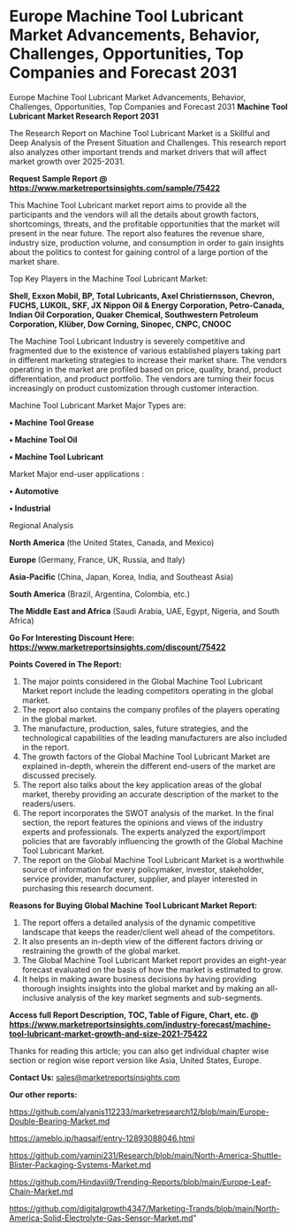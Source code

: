 # Europe Machine Tool Lubricant Market Advancements, Behavior, Challenges, Opportunities, Top Companies and Forecast 2031
Europe Machine Tool Lubricant Market Advancements, Behavior, Challenges, Opportunities, Top Companies and Forecast 2031
<strong>Machine Tool Lubricant Market Research Report 2031</strong>

The Research Report on Machine Tool Lubricant Market is a Skillful and Deep Analysis of the Present Situation and Challenges. This research report also analyzes other important trends and market drivers that will affect market growth over 2025-2031.

<strong>Request Sample Report @ <a href=https://www.marketreportsinsights.com/sample/75422>https://www.marketreportsinsights.com/sample/75422</a></strong>

This Machine Tool Lubricant market report aims to provide all the participants and the vendors will all the details about growth factors, shortcomings, threats, and the profitable opportunities that the market will present in the near future. The report also features the revenue share, industry size, production volume, and consumption in order to gain insights about the politics to contest for gaining control of a large portion of the market share.

Top Key Players in the Machine Tool Lubricant Market:

<strong>Shell, Exxon Mobil, BP, Total Lubricants, Axel Christiernsson, Chevron, FUCHS, LUKOIL, SKF, JX Nippon Oil & Energy Corporation, Petro-Canada, Indian Oil Corporation, Quaker Chemical, Southwestern Petroleum Corporation, Klüber, Dow Corning, Sinopec, CNPC, CNOOC</strong>

The Machine Tool Lubricant Industry is severely competitive and fragmented due to the existence of various established players taking part in different marketing strategies to increase their market share. The vendors operating in the market are profiled based on price, quality, brand, product differentiation, and product portfolio. The vendors are turning their focus increasingly on product customization through customer interaction.

Machine Tool Lubricant Market Major Types are:

<strong>• Machine Tool Grease

• Machine Tool Oil

• Machine Tool Lubricant</strong>

Market Major end-user applications :

<strong>• Automotive

• Industrial</strong>

Regional Analysis

</u><strong><b>North America</b></strong> (the United States, Canada, and Mexico)

<strong><b>Europe </b></strong>(Germany, France, UK, Russia, and Italy)

<strong><b>Asia-Pacific</b></strong> (China, Japan, Korea, India, and Southeast Asia)

<strong><b>South America</b></strong> (Brazil, Argentina, Colombia, etc.)

<strong><b>The Middle East and Africa</b></strong> (Saudi Arabia, UAE, Egypt, Nigeria, and South Africa)

<strong>Go For Interesting Discount Here: <a href=https://www.marketreportsinsights.com/discount/75422>https://www.marketreportsinsights.com/discount/75422</a></strong>

<strong>Points Covered in The Report:</strong>
<ol>
  <li>The major points considered in the Global Machine Tool Lubricant Market report include the leading competitors operating in the global market.</li>
  <li>The report also contains the company profiles of the players operating in the global market.</li>
  <li>The manufacture, production, sales, future strategies, and the technological capabilities of the leading manufacturers are also included in the report.</li>
  <li>The growth factors of the Global Machine Tool Lubricant Market are explained in-depth, wherein the different end-users of the market are discussed precisely.</li>
  <li>The report also talks about the key application areas of the global market, thereby providing an accurate description of the market to the readers/users.</li>
  <li>The report incorporates the SWOT analysis of the market. In the final section, the report features the opinions and views of the industry experts and professionals. The experts analyzed the export/import policies that are favorably influencing the growth of the Global Machine Tool Lubricant Market.</li>
  <li>The report on the Global Machine Tool Lubricant Market is a worthwhile source of information for every policymaker, investor, stakeholder, service provider, manufacturer, supplier, and player interested in purchasing this research document.</li>
</ol>
<strong>Reasons for Buying Global Machine Tool Lubricant Market Report:</strong>

<ol>
  <li>The report offers a detailed analysis of the dynamic competitive landscape that keeps the reader/client well ahead of the competitors.</li>
  <li>It also presents an in-depth view of the different factors driving or restraining the growth of the global market.</li>
  <li>The Global Machine Tool Lubricant Market report provides an eight-year forecast evaluated on the basis of how the market is estimated to grow.</li>
  <li>It helps in making aware business decisions by having providing thorough insights insights into the global market and by making an all-inclusive analysis of the key market segments and sub-segments.</li>
</ol>
<strong>Access full Report Description, TOC, Table of Figure, Chart, etc. @ <a href=https://www.marketreportsinsights.com/industry-forecast/machine-tool-lubricant-market-growth-and-size-2021-75422>https://www.marketreportsinsights.com/industry-forecast/machine-tool-lubricant-market-growth-and-size-2021-75422</a></strong>


Thanks for reading this article; you can also get individual chapter wise section or region wise report version like Asia, United States, Europe.

<strong>Contact Us:</strong>
sales@marketreportsinsights.com

<strong>Our other reports:</strong>

<a href=https://github.com/alyanis112233/marketresearch12/blob/main/Europe-Double-Bearing-Market.md>https://github.com/alyanis112233/marketresearch12/blob/main/Europe-Double-Bearing-Market.md</a>

<a href=https://ameblo.jp/haqsaif/entry-12893088046.html>https://ameblo.jp/haqsaif/entry-12893088046.html</a>

<a href=https://github.com/yamini231/Research/blob/main/North-America-Shuttle-Blister-Packaging-Systems-Market.md>https://github.com/yamini231/Research/blob/main/North-America-Shuttle-Blister-Packaging-Systems-Market.md</a>

<a href=https://github.com/Hindavii9/Trending-Reports/blob/main/Europe-Leaf-Chain-Market.md>https://github.com/Hindavii9/Trending-Reports/blob/main/Europe-Leaf-Chain-Market.md</a>

<a href=https://github.com/digitalgrowth4347/Marketing-Trands/blob/main/North-America-Solid-Electrolyte-Gas-Sensor-Market.md>https://github.com/digitalgrowth4347/Marketing-Trands/blob/main/North-America-Solid-Electrolyte-Gas-Sensor-Market.md</a>"
